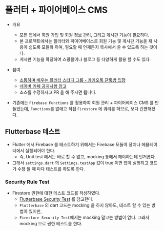 # 플러터 + 파이어베이스 CMS

* 개요
  * 모든 앱에서 회원 가입 및 회원 정보 관리, 그리고 게시판 기능이 필요하다.
  * 본 프로젝트에서는 플러터와 파이어베이스로 회원 기능 및 게시판 기능을 재 사용이 쉽도록 모듈화 하여, 필요할 때 언제든지 복사해서 쓸 수 있도록 하는 것이다.
  * 게시판 기능을 확장하여 쇼핑몰이나 블로그 등 다양하게 활용 할 수도 있다.

* 참여
  * [소통하며 배우는 플러터 스터디 그룹 - 카카오톡 단톡방 입장](https://open.kakao.com/o/g20m41Mb)
  * [네이버 카페 공지사항 참고](https://cafe.naver.com/ionic2/1869)
  * 소스를 수정하시고 PR 을 해 주시면 됩니다.


* 기존에는 `Firebase Functions` 를 활용하여 회원 관리 + 파이어베이스 CMS 를 만들었는데, `Functions`를 없애고 직접 `Firestore` 에 쿼리를 하므로, 보다 간편해졌다.



## Flutterbase 테스트

* Flutter 에서 Firebase 를 테스트하기 위해서는 Firebase 모듈이 장치나 에뮬레이터에서 실행되어야 한다.
  * 즉, Unit test 에서는 바로 할 수 없고, mocking 통해서 해야하는데 번거롭다.
* 그래서 `settings.dart` 의 `Settings.testApp` 값이 true 이면 앱이 실행되고 코드가 수정 될 때 마다 테스트를 하도록 한다.


### Security Rule Test

* Firestore 권한에 대한 테스트 코드를 작성하였다.
  * [Flutterbase Security Test](https://github.com/thruthesky/flutterbase-security-test) 를 참고한다.
  * `Flutterbase` 의 dart 코드는 mocking 을 하지 않아도, 테스트 할 수 있는 방법이 있지만,
  * `Firestore Security Test`에서는 mocking 말고는 방법이 없다. 그래서 mocking 으로 권한 테스트를 한다.

